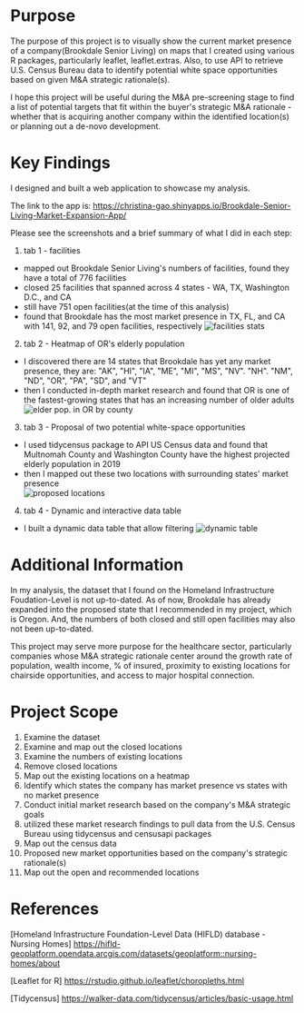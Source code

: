 # Purpose

The purpose of this project is to visually show the current market presence of a company(Brookdale Senior Living) on maps that I created using various R packages, particularly leaflet, leaflet.extras. Also, to use API to retrieve U.S. Census Bureau data to identify potential white space opportunities based on given M&A strategic rationale(s). 

I hope this project will be useful during the M&A pre-screening stage to find a list of potential targets that fit within the buyer's strategic M&A rationale - whether that is acquiring another company within the identified location(s) or planning out a de-novo development. 

# Key Findings

I designed and built a web application to showcase my analysis. 

The link to the app is: https://christina-gao.shinyapps.io/Brookdale-Senior-Living-Market-Expansion-App/ 

Please see the screenshots and a brief summary of what I did in each step: 

1. tab 1 - facilities
- mapped out Brookdale Senior Living's numbers of facilities, found they have a total of 776 facilities
- closed 25 facilities that spanned across 4 states - WA, TX, Washington D.C., and CA 
- still have 751 open facilities(at the time of this analysis) 
- found that Brookdale has the most market presence in TX, FL, and CA with 141, 92, and 79 open facilities, respectively 
![facilities stats](https://github.com/qinggao68/Project-1-Market-Expansion-Analysis/blob/main/open%20facilities%20vs%20closed%20facilities.PNG)

2. tab 2 - Heatmap of OR's elderly population 
- I discovered there are 14 states that Brookdale has yet any market presence, they are: "AK", "HI", "IA", "ME", "MI", "MS", "NV". "NH". "NM", "ND", "OR", "PA", "SD", and "VT"
- then I conducted in-depth market research and found that OR is one of the fastest-growing states that has an increasing number of older adults
![elder pop. in OR by county](https://github.com/qinggao68/Project-1-Market-Expansion-Analysis/blob/main/heatmap%20of%20OR%20elderly%20pop..PNG)

3. tab 3 - Proposal of two potential white-space opportunities
- I used tidycensus package to API US Census data and found that Multnomah County and Washington County have the highest projected elderly population in 2019
- then I mapped out these two locations with surrounding states' market presence  
![proposed locations](https://github.com/qinggao68/Project-1-Market-Expansion-Analysis/blob/main/proposed%202%20areas.PNG)

4. tab 4 - Dynamic and interactive data table 
- I built a dynamic data table that allow filtering 
![dynamic table](https://github.com/qinggao68/Project-1-Market-Expansion-Analysis/blob/main/dynamic%20table.PNG)


# Additional Information
In my analysis, the dataset that I found on the Homeland Infrastructure Foudation-Level is not up-to-dated. As of now, Brookdale has already expanded into the proposed state that I recommended in my project, which is Oregon. And, the numbers of both closed and still open facilities may also not been up-to-dated. 

This project may serve more purpose for the healthcare sector, particularly companies whose M&A strategic rationale center around the growth rate of population, wealth income, % of insured, proximity to existing locations for chairside opportunities, and access to major hospital connection.

# Project Scope 
1. Examine the dataset 
2. Examine and map out the closed locations
3. Examine the numbers of existing locations 
4. Remove closed locations
5. Map out the existing locations on a heatmap 
6. Identify which states the company has market presence vs states with no market presence 
7. Conduct initial market research based on the company's M&A strategic goals 
8. utilized these market research findings to pull data from the U.S. Census Bureau using tidycensus and censusapi packages 
9. Map out the census data 
10. Proposed new market opportunities based on the company's strategic rationale(s)
11. Map out the open and recommended locations 

# References
[Homeland Infrastructure Foundation-Level Data (HIFLD) database - Nursing Homes] https://hifld-geoplatform.opendata.arcgis.com/datasets/geoplatform::nursing-homes/about

[Leaflet for R] https://rstudio.github.io/leaflet/choropleths.html

[Tidycensus] https://walker-data.com/tidycensus/articles/basic-usage.html
